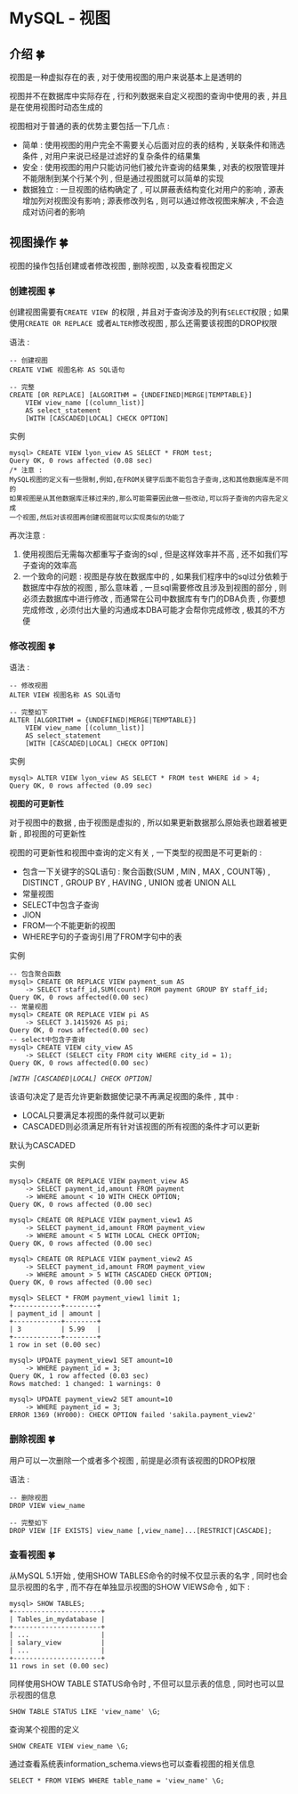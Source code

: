 # MySQL - 视图

## 介绍  🍀

视图是一种虚拟存在的表 , 对于使用视图的用户来说基本上是透明的 

视图并不在数据库中实际存在 , 行和列数据来自定义视图的查询中使用的表 , 并且是在使用视图时动态生成的

视图相对于普通的表的优势主要包括一下几点 : 

- 简单 : 使用视图的用户完全不需要关心后面对应的表的结构 , 关联条件和筛选条件 , 对用户来说已经是过滤好的复杂条件的结果集
- 安全 : 使用视图的用户只能访问他们被允许查询的结果集 , 对表的权限管理并不能限制到某个行某个列 , 但是通过视图就可以简单的实现
- 数据独立 : 一旦视图的结构确定了 , 可以屏蔽表结构变化对用户的影响 , 源表增加列对视图没有影响 ; 源表修改列名 , 则可以通过修改视图来解决 , 不会造成对访问者的影响 

## 视图操作  🍀

视图的操作包括创建或者修改视图 , 删除视图 , 以及查看视图定义

### 创建视图  🍀

创建视图需要有`CREATE VIEW `的权限 , 并且对于查询涉及的列有`SELECT`权限 ; 如果使用`CREATE OR REPLACE `或者`ALTER`修改视图 , 那么还需要该视图的DROP权限

语法 : 

```mysql
-- 创建视图
CREATE VIWE 视图名称 AS SQL语句

-- 完整
CREATE [OR REPLACE] [ALGORITHM = {UNDEFINED|MERGE|TEMPTABLE}]
	VIEW view_name [(column_list)]
	AS select_statement
	[WITH [CASCADED|LOCAL] CHECK OPTION]
```

实例

```mysql
mysql> CREATE VIEW lyon_view AS SELECT * FROM test;
Query OK, 0 rows affected (0.08 sec)
/* 注意 : 
MySQL视图的定义有一些限制,例如,在FROM关键字后面不能包含子查询,这和其他数据库是不同的
如果视图是从其他数据库迁移过来的,那么可能需要因此做一些改动,可以将子查询的内容先定义成
一个视图,然后对该视图再创建视图就可以实现类似的功能了
```

再次注意 : 

1. 使用视图后无需每次都重写子查询的sql , 但是这样效率并不高 , 还不如我们写子查询的效率高
2. 一个致命的问题 : 视图是存放在数据库中的 , 如果我们程序中的sql过分依赖于数据库中存放的视图 , 那么意味着 , 一旦sql需要修改且涉及到视图的部分 , 则必须去数据库中进行修改 , 而通常在公司中数据库有专门的DBA负责 , 你要想完成修改 , 必须付出大量的沟通成本DBA可能才会帮你完成修改 , 极其的不方便


### 修改视图  🍀

语法 : 

```mysql
-- 修改视图 
ALTER VIEW 视图名称 AS SQL语句

-- 完整如下
ALTER [ALGORITHM = {UNDEFINED|MERGE|TEMPTABLE}]
	VIEW view_name [(column_list)]
	AS select_statement
	[WITH [CASCADED|LOCAL] CHECK OPTION]
```

实例

```mysql
mysql> ALTER VIEW lyon_view AS SELECT * FROM test WHERE id > 4;
Query OK, 0 rows affected (0.09 sec)
```

**视图的可更新性**

对于视图中的数据 , 由于视图是虚拟的 , 所以如果更新数据那么原始表也跟着被更新 , 即视图的可更新性

视图的可更新性和视图中查询的定义有关 , 一下类型的视图是不可更新的 : 

- 包含一下关键字的SQL语句 : 聚合函数(SUM , MIN , MAX , COUNT等) , DISTINCT , GROUP BY , HAVING , UNION 或者 UNION ALL
- 常量视图
- SELECT中包含子查询
- JION
- FROM一个不能更新的视图
- WHERE字句的子查询引用了FROM字句中的表

实例

```mysql
-- 包含聚合函数
mysql> CREATE OR REPLACE VIEW payment_sum AS
	-> SELECT staff_id,SUM(count) FROM payment GROUP BY staff_id;
Query OK, 0 rows affected(0.00 sec)
-- 常量视图
mysql> CREATE OR REPLACE VIEW pi AS
	-> SELECT 3.1415926 AS pi;
Query OK, 0 rows affected(0.00 sec)
-- select中包含子查询
mysql> CREATE VIEW city_view AS
	-> SELECT (SELECT city FROM city WHERE city_id = 1);
Query OK, 0 rows affected(0.00 sec)
```

*`[WITH [CASCADED|LOCAL] CHECK OPTION]`*

该语句决定了是否允许更新数据使记录不再满足视图的条件 , 其中 : 

- LOCAL只要满足本视图的条件就可以更新
- CASCADED则必须满足所有针对该视图的所有视图的条件才可以更新

默认为CASCADED

实例

```mysql
mysql> CREATE OR REPLACE VIEW payment_view AS
	-> SELECT payment_id,amount FROM payment
	-> WHERE amount < 10 WITH CHECK OPTION;
Query OK, 0 rows affected (0.00 sec)

mysql> CREATE OR REPLACE VIEW payment_view1 AS
	-> SELECT payment_id,amount FROM payment_view
	-> WHERE amount < 5 WITH LOCAL CHECK OPTION;
Query OK, 0 rows affected (0.00 sec)

mysql> CREATE OR REPLACE VIEW payment_view2 AS
	-> SELECT payment_id,amount FROM payment_view
	-> WHERE amount > 5 WITH CASCADED CHECK OPTION;
Query OK, 0 rows affected (0.00 sec)

mysql> SELECT * FROM payment_view1 limit 1;
+------------+--------+
| payment_id | amount |
+------------+--------+
| 3          | 5.99   | 
+------------+--------+
1 row in set (0.00 sec)

mysql> UPDATE payment_view1 SET amount=10
	-> WHERE payment_id = 3;
Query OK, 1 row affected (0.03 sec)
Rows matched: 1 changed: 1 warnings: 0

mysql> UPDATE payment_view2 SET amount=10
	-> WHERE payment_id = 3;
ERROR 1369 (HY000): CHECK OPTION failed 'sakila.payment_view2'
```


### 删除视图  🍀

用户可以一次删除一个或者多个视图 , 前提是必须有该视图的DROP权限

语法 : 

```mysql
-- 删除视图
DROP VIEW view_name

-- 完整如下
DROP VIEW [IF EXISTS] view_name [,view_name]...[RESTRICT|CASCADE];
```


### 查看视图  🍀

从MySQL 5.1开始 , 使用SHOW TABLES命令的时候不仅显示表的名字 , 同时也会显示视图的名字 , 而不存在单独显示视图的SHOW VIEWS命令 , 如下 : 

```mysql
mysql> SHOW TABLES;
+----------------------+
| Tables_in_mydatabase |
+----------------------+
| ...                  |
| salary_view          |
| ...                  |
+----------------------+
11 rows in set (0.00 sec)
```

同样使用SHOW TABLE STATUS命令时 , 不但可以显示表的信息 , 同时也可以显示视图的信息

```mysql
SHOW TABLE STATUS LIKE 'view_name' \G;
```

查询某个视图的定义

```mysql
SHOW CREATE VIEW view_name \G;
```

通过查看系统表information_schema.views也可以查看视图的相关信息

```mysql
SELECT * FROM VIEWS WHERE table_name = 'view_name' \G;
```



